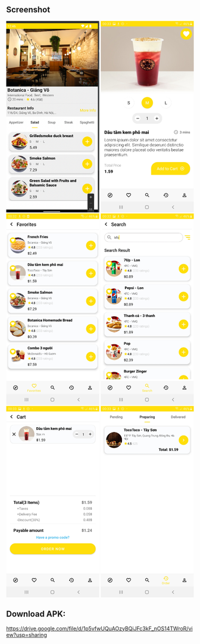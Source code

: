 ## Screenshot
<img src="restaurant_page.png" alt="App screenshot - restaurant" width="250" /> <img src="product_page.jpg" alt="App screenshot - product" width="250" /> <img src="favorite_page.jpg" alt="App screenshot - favorite" width="250" /> <img src="search_page.jpg" alt="App screenshot - search" width="250" /> 
<img src="cart_page.jpg" alt="App screenshot - cart" width="250" /> <img src="order_status_page.jpg" alt="App screenshot - status" width="250" />
## Download APK:
https://drive.google.com/file/d/1p5vfwUQuAOzyBQiJFc3kF_nOS14TWroR/view?usp=sharing

